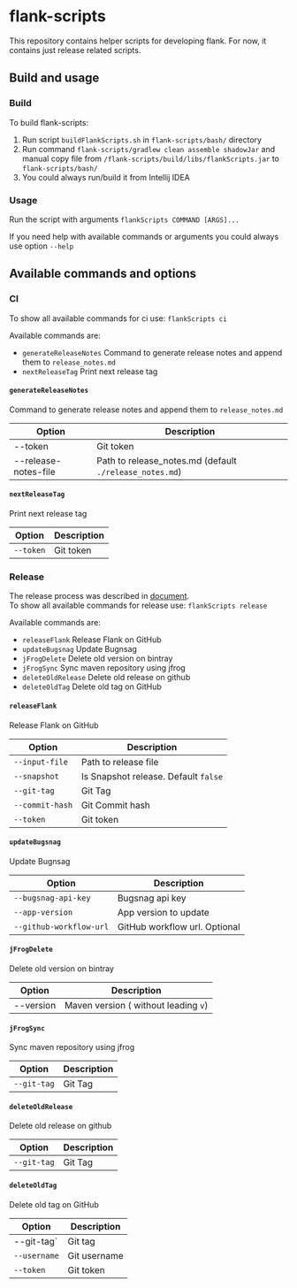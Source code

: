 # flank-scripts
This repository contains helper scripts for developing flank. For now, it contains just release related scripts.

## Build and usage

### Build

To build flank-scripts:
1. Run script `buildFlankScripts.sh` in `flank-scripts/bash/` directory
2. Run command `flank-scripts/gradlew clean assemble shadowJar` and manual copy file from `/flank-scripts/build/libs/flankScripts.jar` to `flank-scripts/bash/`
3. You could always run/build it from Intellij IDEA 

### Usage

Run the script with arguments 
`flankScripts COMMAND [ARGS]...`

If you need help with available commands or arguments you could always use option `--help`

## Available commands and options

### CI
To show all available commands for ci use:
`flankScripts ci`

Available commands are:
  - `generateReleaseNotes`  Command to generate release notes and append them to `release_notes.md`
  - `nextReleaseTag`        Print next release tag
  
#### `generateReleaseNotes`
Command to generate release notes and append them to `release_notes.md`

| Option               	| Description                                             	|
|----------------------	|---------------------------------------------------------	|
| --token              	| Git token                                               	|
| --release-notes-file 	| Path to release_notes.md (default `./release_notes.md`) 	|

#### `nextReleaseTag`
Print next release tag

| Option          	| Description     	|
|-----------------	|-----------------	|
| `--token`       	| Git token       	|

### Release 
The release process was described in [document](../docs/release_process.md).  
To show all available commands for release use:
`flankScripts release`

Available commands are:
  - `releaseFlank`      Release Flank on GitHub  
  - `updateBugsnag`     Update Bugnsag  
  - `jFrogDelete`       Delete old version on bintray  
  - `jFrogSync`         Sync maven repository using jfrog  
  - `deleteOldRelease`  Delete old release on github  
  - `deleteOldTag`      Delete old tag on GitHub  
  
#### `releaseFlank`
Release Flank on GitHub 

| Option          	| Description                          	|
|-----------------	|--------------------------------------	|
| `--input-file`  	| Path to release file                 	|
| `--snapshot `   	| Is Snapshot release. Default `false` 	|
| `--git-tag`     	| Git Tag                              	|
| `--commit-hash` 	| Git Commit hash                      	|
|  `--token`        | Git token                             |


#### `updateBugsnag`
Update Bugnsag  

| Option                  	| Description                   	|
|-------------------------	|-------------------------------	|
| `--bugsnag-api-key`     	| Bugsnag api key               	|
| `--app-version `        	| App version to update         	|
| `--github-workflow-url` 	| GitHub workflow url. Optional 	|

#### `jFrogDelete`
Delete old version on bintray 
 
| Option          	| Description                          	|
|-----------------	|--------------------------------------	|
| --version       	| Maven version ( without leading `v`) 	|

#### `jFrogSync` 
Sync maven repository using jfrog

| Option          	| Description                          	|
|-----------------	|--------------------------------------	|
| `--git-tag`     	| Git Tag                              	|

#### `deleteOldRelease` 
Delete old release on github

| Option          	| Description                          	|
|-----------------	|--------------------------------------	|
| `--git-tag`     	| Git Tag                              	| 


#### `deleteOldTag` 
Delete old tag on GitHub

| Option          	| Description     	|
|-----------------	|-----------------	|
| --git-tag`      	| Git tag         	|
| `--username`    	| Git username    	|
| `--token`       	| Git token       	|
